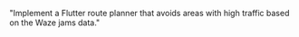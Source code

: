 "Implement a Flutter route planner that avoids areas with high traffic based on the Waze jams data."